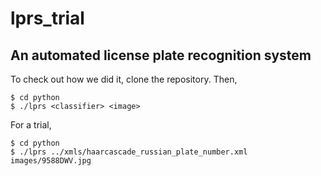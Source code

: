 # lprs_trial
## An automated license plate recognition system

To check out how we did it, clone the repository. Then,
```
$ cd python
$ ./lprs <classifier> <image>
```

For a trial,
```
$ cd python
$ ./lprs ../xmls/haarcascade_russian_plate_number.xml images/9588DWV.jpg
```
